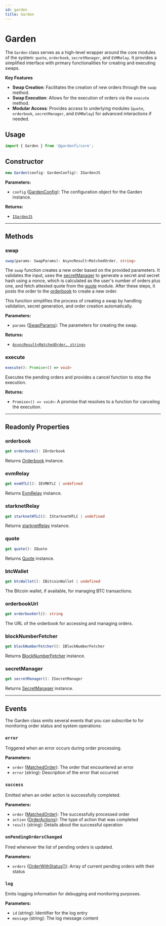 ```yaml
---
id: garden
title: Garden
---
```


# Garden

The `Garden` class serves as a high-level wrapper around the core modules of the system: `quote`, `orderbook`, `secretManager`, and `EVMRelay`. It provides a simplified interface with primary functionalities for creating and executing swaps.

**Key Features**

- **Swap Creation**: Facilitates the creation of new orders through the `swap` method.
- **Swap Execution**: Allows for the execution of orders via the `execute` method.
- **Modular Access**: Provides access to underlying modules (`quote`, `orderbook`, `secretManager`, and `EVMRelay`) for advanced interactions if needed.

## Usage

```ts
import { Garden } from '@gardenfi/core';
```

## Constructor

```ts
new Garden(config: GardenConfig): IGardenJS
```

**Parameters:**

- `config` ([GardenConfig](../../types/GardenProps.md)): The configuration object for the Garden instance.

**Returns:**

- [`IGardenJS`](../../Interfaces.md#igardenjs)

---

## Methods

### swap

```ts
swap(params: SwapParams): AsyncResult<MatchedOrder, string>
```

The `swap` function creates a new order based on the provided parameters. It validates the input, uses the [secretManager](./secretManager.md) to generate a secret and secret hash using a nonce, which is calculated as the user's number of orders plus one, and fetch attested quote from the [quote](./quote.md) module. After these steps, it posts the order to the [orderbook](./Orderbook.md) to create a new order.

This function simplifies the process of creating a swap by handling validation, secret generation, and order creation automatically.

**Parameters:**

- `params` ([SwapParams](../types/SwapParams.md)): The parameters for creating the swap.

**Returns:**

- [`AsyncResult<MatchedOrder, string>`](../types/Order.md#matchedorder)

### execute

```ts
execute(): Promise<() => void>
```

Executes the pending orders and provides a cancel function to stop the execution.

**Returns:**

- `Promise<() => void>`: A promise that resolves to a function for canceling the execution.

---

## Readonly Properties

### orderbook

```ts
get orderbook(): IOrderbook
```

Returns [Orderbook](./Orderbook.md) instance.

### evmRelay

```ts
get evmHTLC(): IEVMHTLC | undefined
```

Returns [EvmRelay](./EvmRelay.md) instance.

### starknetRelay

```ts
get starknetHTLC(): IStarknetHTLC | undefined
```

Returns [starknetRelay](./starknetRelay.md) instance.

### quote

```ts
get quote(): IQuote
```

Returns [Quote](./Quote.md) instance.

### btcWallet

```ts
get btcWallet(): IBitcoinWallet | undefined
```

The Bitcoin wallet, if available, for managing BTC transactions.

### orderbookUrl

```ts
get orderbookUrl(): string
```

The URL of the orderbook for accessing and managing orders.

### blockNumberFetcher

```ts
get blockNumberFetcher(): IBlockNumberFetcher
```

Returns [BlockNumberFetcher](./BlockNumberFetcher.md) instance.

### secretManager

```ts
get secretManager(): ISecretManager
```

Returns [SecretManager](./SecretManager.md) instance.

---

## Events

The Garden class emits several events that you can subscribe to for monitoring order status and system operations:

### `error`

Triggered when an error occurs during order processing.

**Parameters:**

- `order` ([MatchedOrder](../types/Order.md#matchedorder)): The order that encountered an error
- `error` (string): Description of the error that occurred

### `success`

Emitted when an order action is successfully completed.

**Parameters:**

- `order` ([MatchedOrder](../types/Order.md#matchedorder)): The successfully processed order
- `action` ([OrderActions](../../Enumerations.md#orderactions)): The type of action that was completed
- `result` (string): Details about the successful operation

### `onPendingOrdersChanged`

Fired whenever the list of pending orders is updated.

**Parameters:**

- `orders` ([OrderWithStatus[]](../types/Order.md#orderwithstatus)): Array of current pending orders with their status

### `log`

Emits logging information for debugging and monitoring purposes.

**Parameters:**

- `id` (string): Identifier for the log entry
- `message` (string): The log message content
